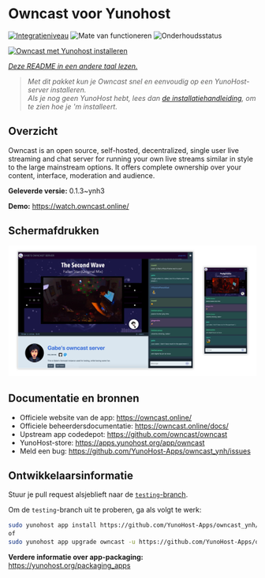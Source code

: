 <!--
NB: Deze README is automatisch gegenereerd door <https://github.com/YunoHost/apps/tree/master/tools/readme_generator>
Hij mag NIET handmatig aangepast worden.
-->

# Owncast voor Yunohost

[![Integratieniveau](https://apps.yunohost.org/badge/integration/owncast)](https://ci-apps.yunohost.org/ci/apps/owncast/)
![Mate van functioneren](https://apps.yunohost.org/badge/state/owncast)
![Onderhoudsstatus](https://apps.yunohost.org/badge/maintained/owncast)

[![Owncast met Yunohost installeren](https://install-app.yunohost.org/install-with-yunohost.svg)](https://install-app.yunohost.org/?app=owncast)

*[Deze README in een andere taal lezen.](./ALL_README.md)*

> *Met dit pakket kun je Owncast snel en eenvoudig op een YunoHost-server installeren.*  
> *Als je nog geen YunoHost hebt, lees dan [de installatiehandleiding](https://yunohost.org/install), om te zien hoe je 'm installeert.*

## Overzicht

Owncast is an open source, self-hosted, decentralized, single user live streaming and chat server for running your own live streams similar in style to the large mainstream options. It offers complete ownership over your content, interface, moderation and audience.

**Geleverde versie:** 0.1.3~ynh3

**Demo:** <https://watch.owncast.online/>

## Schermafdrukken

![Schermafdrukken van Owncast](./doc/screenshots/owncast-screenshot.png)

## Documentatie en bronnen

- Officiele website van de app: <https://owncast.online/>
- Officiele beheerdersdocumentatie: <https://owncast.online/docs/>
- Upstream app codedepot: <https://github.com/owncast/owncast>
- YunoHost-store: <https://apps.yunohost.org/app/owncast>
- Meld een bug: <https://github.com/YunoHost-Apps/owncast_ynh/issues>

## Ontwikkelaarsinformatie

Stuur je pull request alsjeblieft naar de [`testing`-branch](https://github.com/YunoHost-Apps/owncast_ynh/tree/testing).

Om de `testing`-branch uit te proberen, ga als volgt te werk:

```bash
sudo yunohost app install https://github.com/YunoHost-Apps/owncast_ynh/tree/testing --debug
of
sudo yunohost app upgrade owncast -u https://github.com/YunoHost-Apps/owncast_ynh/tree/testing --debug
```

**Verdere informatie over app-packaging:** <https://yunohost.org/packaging_apps>
